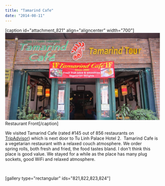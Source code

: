 ```yaml
---
title: "Tamarind Cafe"
date: "2014-08-11"
---
```


\[caption id="attachment\_821" align="aligncenter" width="700"\]![Restaurant Front](images/IMG_4219-1024x575.jpg) Restaurant Front\[/caption\]

We visited Tamarind Cafe (rated #145 out of 856 restaurants on [TripAdvisor](http://www.tripadvisor.com/Restaurant_Review-g293924-d1124701-Reviews-Tamarind_Cafe-Hanoi.html)) which is next door to Tu Linh Palace Hotel 2.  Tamarind Cafe is a vegetarian restaurant with a relaxed couch atmosphere. We order spring rolls, both fresh and fried, the food tastes bland. I don't think this place is good value. We stayed for a while as the place has many plug sockets, good WiFi and relaxed atmosphere.

 

\[gallery type="rectangular" ids="821,822,823,824"\]
